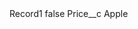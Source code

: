<?xml version="1.0" encoding="UTF-8"?>
<CustomMetadata xmlns="http://soap.sforce.com/2006/04/metadata" xmlns:xsi="http://www.w3.org/2001/XMLSchema-instance" xmlns:xsd="http://www.w3.org/2001/XMLSchema">
    <label>Record1</label>
    <protected>false</protected>
    <values>
        <field>Price__c</field>
        <value xsi:type="xsd:string">Apple</value>
    </values>
</CustomMetadata>
